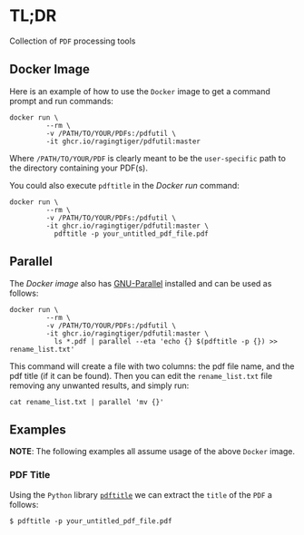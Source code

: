 # TL;DR
Collection of `PDF` processing tools

## Docker Image
Here is an example of how to use the `Docker` image to get a command prompt and run commands:
```
docker run \
         --rm \
         -v /PATH/TO/YOUR/PDFs:/pdfutil \
         -it ghcr.io/ragingtiger/pdfutil:master
```
Where `/PATH/TO/YOUR/PDF` is clearly meant to be the `user-specific` path to the
directory containing your PDF(s).

You could also execute `pdftitle` in the *Docker run* command:
```
docker run \
         --rm \
         -v /PATH/TO/YOUR/PDFs:/pdfutil \
         -it ghcr.io/ragingtiger/pdfutil:master \
           pdftitle -p your_untitled_pdf_file.pdf
```

## Parallel
The *Docker image* also has [GNU-Parallel](https://www.gnu.org/software/parallel/) installed and can be used as follows:
```
docker run \
         --rm \
         -v /PATH/TO/YOUR/PDFs:/pdfutil \
         -it ghcr.io/ragingtiger/pdfutil:master \
           ls *.pdf | parallel --eta 'echo {} $(pdftitle -p {}) >> rename_list.txt'
```
This command will create a file with two columns: the pdf file name, and the pdf title (if it can be found). Then you can edit the `rename_list.txt` file
removing any unwanted results, and simply run:
```
cat rename_list.txt | parallel 'mv {}'
```

## Examples
**NOTE**: The following examples all assume usage of the above `Docker` image.

### PDF Title
Using the `Python` library [`pdftitle`](https://github.com/metebalci/pdftitle)
we can extract the `title` of the `PDF` a follows:
```
$ pdftitle -p your_untitled_pdf_file.pdf
```
